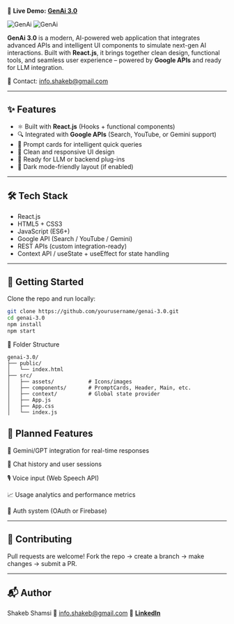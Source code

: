 🔗 **Live Demo:** [**GenAi 3.0**](https://genai-chat.onrender.com)

![GenAi](https://github.com/user-attachments/assets/5b6c8ccf-5429-4c6d-95eb-fe0e2381319a)
![GenAi](https://github.com/user-attachments/assets/5f4371af-238d-4608-9897-3cde0307d340)


**GenAi 3.0** is a modern, AI-powered web application that integrates advanced APIs and intelligent UI components to simulate next-gen AI interactions. Built with **React.js**, it brings together clean design, functional tools, and seamless user experience – powered by **Google APIs** and ready for LLM integration.

 
📧 Contact: [info.shakeb@gmail.com](mailto:info.shakeb@gmail.com)

---

## ✨ Features

- ⚛️ Built with **React.js** (Hooks + functional components)
- 🔍 Integrated with **Google APIs** (Search, YouTube, or Gemini support)
- 🧠 Prompt cards for intelligent quick queries
- 🎨 Clean and responsive UI design
- 🚀 Ready for LLM or backend plug-ins
- 🌙 Dark mode-friendly layout (if enabled)

---

## 🛠️ Tech Stack

- React.js
- HTML5 + CSS3
- JavaScript (ES6+)
- Google API (Search / YouTube / Gemini)
- REST APIs (custom integration-ready)
- Context API / useState + useEffect for state handling

---

## 🚀 Getting Started

Clone the repo and run locally:

```bash
git clone https://github.com/yourusername/genai-3.0.git
cd genai-3.0
npm install
npm start
```
📂 Folder Structure

```
genai-3.0/
├── public/
│   └── index.html
├── src/
│   ├── assets/           # Icons/images
│   ├── components/       # PromptCards, Header, Main, etc.
│   ├── context/          # Global state provider
│   ├── App.js
│   ├── App.css
│   └── index.js
```
## 🔧 Planned Features
🧠 Gemini/GPT integration for real-time responses

📜 Chat history and user sessions

🎙️ Voice input (Web Speech API)

📈 Usage analytics and performance metrics

🔐 Auth system (OAuth or Firebase)

------

## 🙌 Contributing
Pull requests are welcome!
Fork the repo → create a branch → make changes → submit a PR.

------

## 📬 Author
Shakeb Shamsi
📧 info.shakeb@gmail.com
🔗 [**LinkedIn**](https://www.linkedin.com/in/shakebshamsi)
